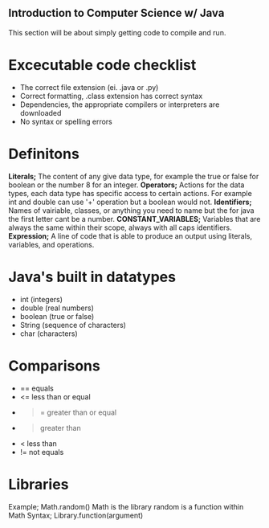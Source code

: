 ## Introduction to Computer Science w/ Java
This section will be about simply getting code to compile and run.

# Excecutable code checklist
 - The correct file extension (ei. .java or .py)
 - Correct formatting, .class extension has correct syntax
 - Dependencies, the appropriate compilers or interpreters are downloaded
 - No syntax or spelling errors

# Definitons 
__Literals;__ The content of any give data type, for example the true or false for boolean or the number 8 for an integer.
__Operators;__ Actions for the data types, each data type has specific access to certain actions. For example int and double can use '+' operation but a boolean would not. 
__Identifiers;__ Names of vairiable, classes, or anything you need to name but the for java the first letter cant be a number.
__CONSTANT_VARIABLES;__ Variables that are always the same within their scope, always with all caps identifiers. 
__Expression;__ A line of code that is able to produce an output using literals, variables, and operations.


# Java's built in datatypes
 - int (integers)
 - double (real numbers)
 - boolean (true or false)
 - String (sequence of characters)
 - char (characters)

# Comparisons
 - == equals
 - <= less than or equal 
 - >= greater than or equal
 - > greater than
 - < less than
 - != not equals

#  Libraries
Example; Math.random()   Math is the library   random is a function within Math
Syntax; Library.function(argument)
